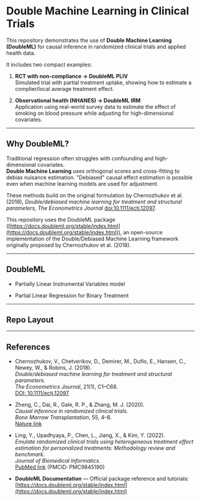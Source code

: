 # Double Machine Learning in Clinical Trials

This repository demonstrates the use of **Double Machine Learning (DoubleML)** for causal inference in
randomized clinical trials and applied health data.  

It includes two compact examples:

1. **RCT with non-compliance → DoubleML PLIV**  
   Simulated trial with partial treatment uptake, showing how to estimate a complier/local average treatment effect.

2. **Observational health (NHANES) → DoubleML IRM**  
   Application using real-world survey data to estimate the effect of smoking on blood pressure while adjusting for high-dimensional covariates.

---

## Why DoubleML?

Traditional regression often struggles with confounding and high-dimensional covariates.  
**Double Machine Learning** uses orthogonal scores and cross-fitting to debias nuisance estimation. "Debiased" causal effect estimation is possible even when machine learning models are used for adjustment.

These methods build on the original formulation by Chernozhukov et al. (2018), *Double/debiased machine learning for treatment and structural parameters*, *The Econometrics Journal* [doi:10.1111/ectj.12097](https://doi.org/10.1111/ectj.12097).
 
This repository uses the DoubleML package ([https://docs.doubleml.org/stable/index.html](https://docs.doubleml.org/stable/index.html)), an open-source implementation of the Double/Debiased Machine Learning framework originally proposed by Chernozhukov et al. (2018).

---

## DoubleML

- Partially Linear Instrumental Variables model

- Partial Linear Regression for Binary Treatment

---

## Repo Layout



---

## References

- Chernozhukov, V., Chetverikov, D., Demirer, M., Duflo, E., Hansen, C., Newey, W., & Robins, J. (2018).  
  *Double/debiased machine learning for treatment and structural parameters*.  
  *The Econometrics Journal*, 21(1), C1–C68.  
  [DOI: 10.1111/ectj.12097](https://doi.org/10.1111/ectj.12097)

- Zheng, C., Dai, R., Gale, R. P., & Zhang, M. J. (2020).  
  *Causal inference in randomized clinical trials*.  
  *Bone Marrow Transplantation*, 55, 4–8.  
  [Nature link](https://doi.org/10.1038/s41409-020-0793-6)

- Ling, Y., Upadhyaya, P., Chen, L., Jiang, X., & Kim, Y. (2022).  
  *Emulate randomized clinical trials using heterogeneous treatment effect estimation for personalized treatments: Methodology review and benchmark*.  
  *Journal of Biomedical Informatics*.  
  [PubMed link](https://pubmed.ncbi.nlm.nih.gov/36455806/) (PMCID: PMC9845190)

- **DoubleML Documentation** — Official package reference and tutorials:  
  [https://docs.doubleml.org/stable/index.html](https://docs.doubleml.org/stable/index.html)

